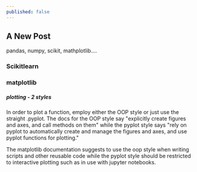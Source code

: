 ```yaml
---
published: false
---
```

## A New Post

pandas, numpy, scikit, mathplotlib....


### Scikitlearn

### matplotlib


##### plotting - 2 styles
In order to plot a function, employ either the OOP style or just use the straight .pyplot. The docs for the OOP style say "explicitly create figures and axes, and call methods on them" while the pyplot style says "rely on pyplot to automatically create and manage the figures and axes, and use pyplot functions for plotting." 

The matplotlib documentation suggests to use the oop style when writing scripts and other reusable code while the pyplot style should be restricted to interactive plotting such as in use with jupyter notebooks.
